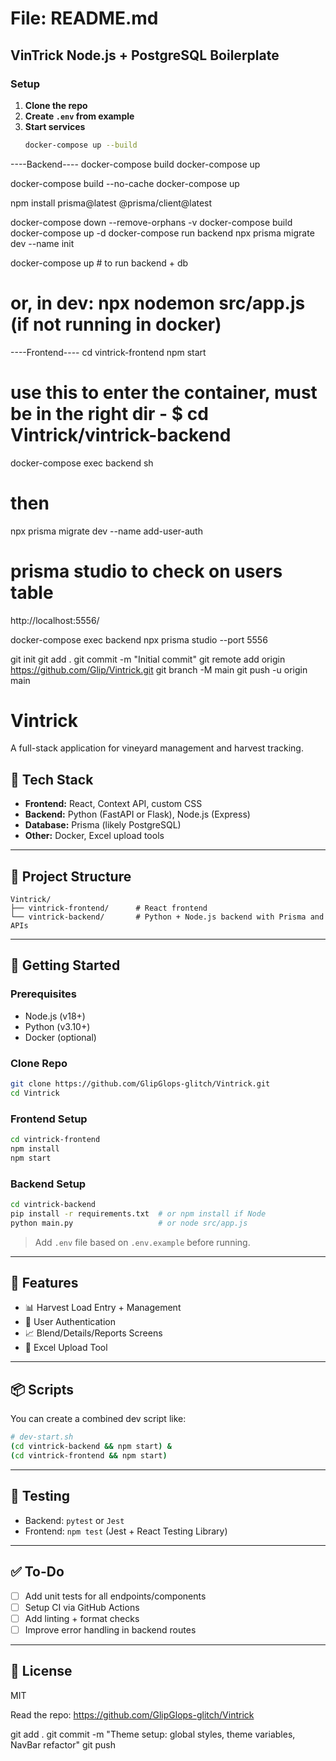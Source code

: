 # File: README.md

## VinTrick Node.js + PostgreSQL Boilerplate

### Setup

1. **Clone the repo**
2. **Create `.env` from example**
3. **Start services**
   ```sh
   docker-compose up --build

----Backend----
docker-compose build
docker-compose up

docker-compose build --no-cache
docker-compose up

npm install prisma@latest @prisma/client@latest


docker-compose down --remove-orphans -v
docker-compose build
docker-compose up -d
docker-compose run backend npx prisma migrate dev --name init


docker-compose up           # to run backend + db
# or, in dev: npx nodemon src/app.js (if not running in docker)


----Frontend----
cd vintrick-frontend
npm start

# use this to enter the container, must be in the right dir - $ cd Vintrick/vintrick-backend
docker-compose exec backend sh
# then 
 npx prisma migrate dev --name add-user-auth

# prisma studio to check on users table
http://localhost:5556/

docker-compose exec backend npx prisma studio --port 5556


git init
git add .
git commit -m "Initial commit"
git remote add origin https://github.com/Glip/Vintrick.git
git branch -M main
git push -u origin main



# Vintrick

A full-stack application for vineyard management and harvest tracking.

## 🔧 Tech Stack

* **Frontend:** React, Context API, custom CSS
* **Backend:** Python (FastAPI or Flask), Node.js (Express)
* **Database:** Prisma (likely PostgreSQL)
* **Other:** Docker, Excel upload tools

---

## 📁 Project Structure

```
Vintrick/
├── vintrick-frontend/      # React frontend
└── vintrick-backend/       # Python + Node.js backend with Prisma and APIs
```

---

## 🚀 Getting Started

### Prerequisites

* Node.js (v18+)
* Python (v3.10+)
* Docker (optional)

### Clone Repo

```bash
git clone https://github.com/GlipGlops-glitch/Vintrick.git
cd Vintrick
```

### Frontend Setup

```bash
cd vintrick-frontend
npm install
npm start
```

### Backend Setup

```bash
cd vintrick-backend
pip install -r requirements.txt  # or npm install if Node
python main.py                   # or node src/app.js
```

> Add `.env` file based on `.env.example` before running.

---

## 📌 Features

* 📊 Harvest Load Entry + Management
* 🔐 User Authentication
* 📈 Blend/Details/Reports Screens
* 🧾 Excel Upload Tool

---

## 📦 Scripts

You can create a combined dev script like:

```bash
# dev-start.sh
(cd vintrick-backend && npm start) &
(cd vintrick-frontend && npm start)
```

---

## 🧪 Testing

* Backend: `pytest` or `Jest`
* Frontend: `npm test` (Jest + React Testing Library)

---

## ✅ To-Do

* [ ] Add unit tests for all endpoints/components
* [ ] Setup CI via GitHub Actions
* [ ] Add linting + format checks
* [ ] Improve error handling in backend routes

---

## 📄 License

MIT



Read the repo: https://github.com/GlipGlops-glitch/Vintrick



git add .
git commit -m "Theme setup: global styles, theme variables, NavBar refactor"
git push
